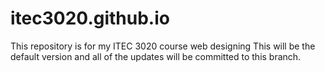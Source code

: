 # itec3020.github.io
This repository is for my ITEC 3020 course web designing
This will be the default version and all of the updates will be committed to this branch.
